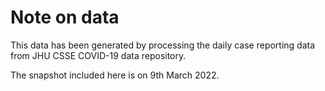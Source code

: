 # Note on data

This data has been generated by processing the daily case reporting data from JHU CSSE COVID-19 data repository.

The snapshot included here is on 9th March 2022.

